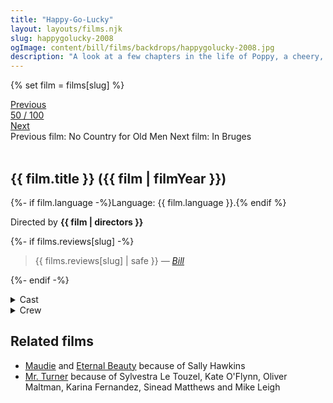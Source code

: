 ```yaml
---
title: "Happy-Go-Lucky"
layout: layouts/films.njk
slug: happygolucky-2008
ogImage: content/bill/films/backdrops/happygolucky-2008.jpg
description: "A look at a few chapters in the life of Poppy, a cheery, colorful, North London schoolteacher whose optimism tends to exasperate those around her."
---
```


{% set film = films[slug] %}

<nav class="films">
  <div class="prev">
    <a href="../no-country-for-old-men-2007"><i class="fa-solid fa-chevron-left fa-xs"></i> Previous</a>
  </div>
  <div>
    <a class="simple" href="../">50 / 100</a>
  </div>
  <div class="next">
    <a href="../in-bruges-2008">Next <i class="fa-solid fa-chevron-right fa-xs"></i></a>
  </div>
  <div class="hint">
    <span class="prev-hint">
      <span class="sr-only">Previous film:</span>
      No Country for Old Men
    </span>
    <span class="next-hint">
      <span class="sr-only">Next film:</span>
      In Bruges
    </span>
  </div>
</nav>

<article class="film slug-happygolucky-2008">
  <div class="backdrop-and-poster">
    <img class="poster" src="../films/posters/{{ slug }}.jpg" alt="">
    <img class="backdrop" src="../films/backdrops/{{ slug }}.jpg" alt="">
  </div>

  <h1>{{ film.title }} ({{ film | filmYear }})</h1>

  <p>
    {%- if film.language -%}Language: {{ film.language }}.{% endif %}
    
  </p>

  <p class="director">
    Directed by <strong>{{ film | directors }}</strong>
  </p>

  {%- if films.reviews[slug] -%}
    <blockquote> 
      {{ films.reviews[slug] | safe }} <em>—&nbsp;<a href="/bill">Bill</a></em>
    </blockquote> 
  {%- endif -%}

  <section class="film-detail">
    <div>
      <details>
        <summary>
          <i class="fa-solid fa-masks-theater"></i>
          Cast
        </summary>
        <ul>
          {%- for cast in film.credits.cast -%}
            <li>
              {{ cast.name }} as <em>{{ cast.character }}</em>
            </li>
          {%- endfor -%}
        </ul>
      </details>
      <details>
        <summary>
          <i class="fa-solid fa-clapperboard"></i>
          Crew
        </summary>
        <ul>
          {%- for crew in film.credits.crew -%}
            <li>
              {{ crew.name }} &mdash; <em>{{ crew.job }}</em>
            </li>
          {%- endfor -%}
        </ul>
      </details>
    </div>
  </section>

  <section class="related-films">
  <h2>Related films</h2>
  <ul>
    <li><a href="../maudie-2016">Maudie</a> and <a href="../eternal-beauty-2020">Eternal Beauty</a> because of Sally Hawkins</li>
<li><a href="../mr-turner-2014">Mr. Turner</a> because of Sylvestra Le Touzel, Kate O'Flynn, Oliver Maltman, Karina Fernandez, Sinead Matthews and Mike Leigh</li>
  </ul>
</section>

</article>
